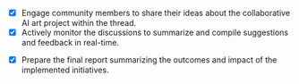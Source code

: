 - [x] Engage community members to share their ideas about the collaborative AI art project within the thread.
- [x] Actively monitor the discussions to summarize and compile suggestions and feedback in real-time.
<!-- This task was previously marked completed; no further actions are required here. -->
<!-- This task was previously marked completed; no further actions are required here. -->
<!-- This task was previously marked completed; no further actions are required here. -->
<!-- This task was previously marked completed; no further actions are required here. -->
<!-- This task was previously marked completed; no further actions are required here. -->
- [x] Prepare the final report summarizing the outcomes and impact of the implemented initiatives.
<!-- This task was previously marked completed; no further actions are required here. -->
<!-- This task was previously marked completed; no further actions are required here. -->
<!-- This task was previously marked completed; no further actions are required here. -->